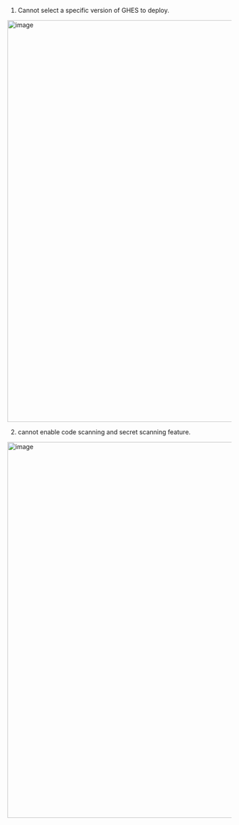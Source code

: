 1. Cannot select a specific version of GHES to deploy. 

<img width="903" alt="image" src="https://user-images.githubusercontent.com/6780666/218498023-2dc7a341-be77-4ba4-9d79-673866f74b32.png">

2. cannot enable code scanning and secret scanning feature.

<img width="845" alt="image" src="https://user-images.githubusercontent.com/6780666/218498234-d9aa6543-facb-484d-b064-9ee5a0eecb42.png">

